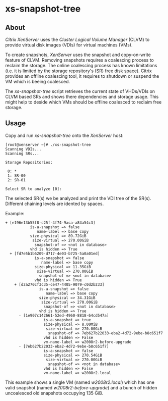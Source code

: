 xs-snapshot-tree
================

About
-----

*Citrix XenServer* uses the *Cluster Logical Volume Manager* (CLVM) to provide
virtual disk images (VDIs) for virtual machines (VMs).

To create snapshots, *XenServer* uses the snapshot and copy-on-write feature
of CLVM. Removing snapshots requires a coalescing process to reclaim the
storage. The online coalescing process has known limitations (i.e. it
is limited by the storage repository's (SR) free disk space). Citrix provides
an offline coalescing tool, it requires to shutdown or suspend the VM
which is beeing coalesced.

The *xs-snapshot-tree* script retrieves the current state of VHDs/VDIs on CLVM
based SRs and shows there dependencies and storage usage. This might help to
deside which VMs should be offline coalesced to reclaim free storage.


Usage
------

Copy and run *xs-snapshot-tree* onto the *XenServer* host:

```console
[root@xenserver ~]# ./xs-snapshot-tree 
Scanning VDIs...
Scanning SRs...

Storage Repositories:

 0: *
 1: SR-00
 2: SR-01

Select SR to analyze [0]: 
```

The selected SR(s) we be analyzed and print the VDI tree of the SR(s).
Different chaining levels are idented by spaces.

Example:
```console
+ [e196e13b55f8-c25f-4f74-9aca-a84a54c3]
           is-a-snapshot => false
              name-label => base copy
           size-physical => 89.72GiB
            size-virtual => 270.00GiB
             snapshot-of => <not in database>
           vhd is hidden => True
  + [fd7e5b1b6209-d717-4e03-b725-5a0a01ed]
             is-a-snapshot => false
                name-label => base copy
             size-physical => 11.35GiB
              size-virtual => 270.00GiB
               snapshot-of => <not in database>
             vhd is hidden => True
    + [d2a270cf3c35-ce47-4405-9079-c0d2b233]
               is-a-snapshot => false
                  name-label => base copy
               size-physical => 34.31GiB
                size-virtual => 270.00GiB
                 snapshot-of => <not in database>
               vhd is hidden => True
      - [1e907c142661-52ed-4960-8818-64cd547a]
                 is-a-snapshot => true
                 size-physical => 8.00MiB
                  size-virtual => 270.00GiB
                   snapshot-of => 7eb627b22033-eba2-4d72-9ebe-b8c651f7
                 vhd is hidden => False
                 vm-name-label => w2008r2-before-upgrade
      - [7eb627b22033-eba2-4d72-9ebe-b8c651f7]
                 is-a-snapshot => false
                 size-physical => 270.54GiB
                  size-virtual => 270.00GiB
                   snapshot-of => <not in database>
                 vhd is hidden => False
                 vm-name-label => w2008r2.local
```

This example shows a single VM (named *w2008r2.local*) which has one valid
snapshot (named *w2008r2-before-upgrade*) and a bunch of hidden uncoalesced
old snapshots occupying 135&nbsp;GiB.
